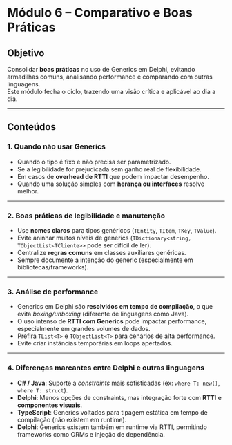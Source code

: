 # Módulo 6 – Comparativo e Boas Práticas

## Objetivo
Consolidar **boas práticas** no uso de Generics em Delphi, evitando armadilhas comuns, analisando performance e comparando com outras linguagens.  
Este módulo fecha o ciclo, trazendo uma visão crítica e aplicável ao dia a dia.

---

## Conteúdos

### 1. Quando **não usar Generics**
- Quando o tipo é fixo e não precisa ser parametrizado.  
- Se a legibilidade for prejudicada sem ganho real de flexibilidade.  
- Em casos de **overhead de RTTI** que podem impactar desempenho.  
- Quando uma solução simples com **herança ou interfaces** resolve melhor.

---

### 2. Boas práticas de legibilidade e manutenção
- Use **nomes claros** para tipos genéricos (`TEntity`, `TItem`, `TKey`, `TValue`).  
- Evite aninhar muitos níveis de generics (`TDictionary<string, TObjectList<TCliente>>` pode ser difícil de ler).  
- Centralize **regras comuns** em classes auxiliares genéricas.  
- Sempre documente a intenção do generic (especialmente em bibliotecas/frameworks).  

---

### 3. Análise de performance
- Generics em Delphi são **resolvidos em tempo de compilação**, o que evita *boxing/unboxing* (diferente de linguagens como Java).  
- O uso intenso de **RTTI com Generics** pode impactar performance, especialmente em grandes volumes de dados.  
- Prefira `TList<T>` e `TObjectList<T>` para cenários de alta performance.  
- Evite criar instâncias temporárias em loops apertados.  

---

### 4. Diferenças marcantes entre Delphi e outras linguagens
- **C# / Java**: Suporte a *constraints* mais sofisticadas (ex: `where T: new()`, `where T: struct`).  
- **Delphi**: Menos opções de constraints, mas integração forte com **RTTI** e **componentes visuais**.  
- **TypeScript**: Generics voltados para tipagem estática em tempo de compilação (não existem em runtime).  
- **Delphi**: Generics existem também em runtime via RTTI, permitindo frameworks como ORMs e injeção de dependência.  


